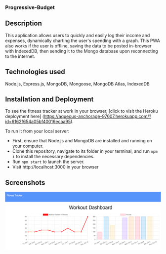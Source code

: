 ### Progressive-Budget

## Description
This application allows users to quickly and easily log their income and expenses, dynamically charting the user's spending with a graph. This PWA also works if the user is offline, saving the data to be posted in-browser with IndexedDB, then sending it to the Mongo database upon reconnecting to the internet. 

## Technologies used
Node.js, Express.js, MongoDB, Mongoose, MongoDB Atlas, IndexedDB

## Installation and Deployment
To see the fitness tracker at work in your browser, [click to visit the Heroku deployment here] (https://aqueous-anchorage-97607.herokuapp.com/?id=6162f654a05bf40016ecaa95).

To run it from your local server: 
* First, ensure that Node.js and MongoDB are installed and running on your computer.
* Clone this repository, navigate to its folder in your terminal, and run ```npm i``` to install the necessary dependencies. 
* Run ```npm start``` to launch the server.
* Visit http://localhost:3000 in your browser

## Screenshots
![budgetscreenshot](https://github.com/endlessashley/fitness-tracker-2/blob/902932da1773639629b9390174ade87afa3c21d0/images/Screen%20Shot%202021-10-10%20at%202.47.36%20AM.png)

